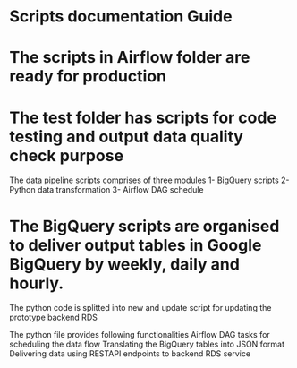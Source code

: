 # Scripts documentation Guide

# The scripts in Airflow folder are ready for production
# The test folder has scripts for code testing and output data quality check purpose


The data pipeline scripts comprises of three modules
1- BigQuery scripts
2- Python data transformation
3- Airflow DAG schedule

# The BigQuery scripts are organised to deliver output tables in Google BigQuery by weekly, daily and hourly.

The python code is splitted into new and update script for updating the prototype backend RDS

The python file provides following functionalities
Airflow DAG tasks for scheduling the data flow 
Translating the BigQuery tables into JSON format
Delivering data using RESTAPI endpoints to backend RDS service
